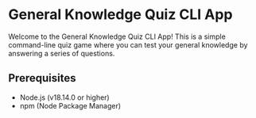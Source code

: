 # General Knowledge Quiz CLI App

Welcome to the General Knowledge Quiz CLI App! This is a simple command-line quiz game where you can test your general knowledge by answering a series of questions.

## Prerequisites

- Node.js (v18.14.0 or higher)
- npm (Node Package Manager)

